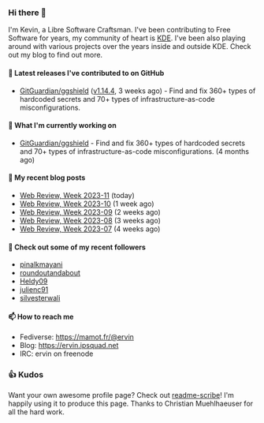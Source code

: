 ### Hi there 👋

I'm Kevin, a Libre Software Craftsman. I've been contributing to Free Software for years,
my community of heart is [KDE](https://kde.org). I've been also playing around with various
projects over the years inside and outside KDE. Check out my blog to find out more.

#### 🔭 Latest releases I've contributed to on GitHub

- [GitGuardian/ggshield](https://github.com/GitGuardian/ggshield) ([v1.14.4](https://github.com/GitGuardian/ggshield/releases/tag/v1.14.4), 3 weeks ago) - Find and fix 360&#43; types of hardcoded secrets and 70&#43; types of infrastructure-as-code misconfigurations.

#### 🌱 What I'm currently working on

- [GitGuardian/ggshield](https://github.com/GitGuardian/ggshield) - Find and fix 360&#43; types of hardcoded secrets and 70&#43; types of infrastructure-as-code misconfigurations. (4 months ago)

#### 📜 My recent blog posts

- [Web Review, Week 2023-11](https://ervin.ipsquad.net/blog/2023/03/17/web-review-week-2023-11/) (today)
- [Web Review, Week 2023-10](https://ervin.ipsquad.net/blog/2023/03/10/web-review-week-2023-10/) (1 week ago)
- [Web Review, Week 2023-09](https://ervin.ipsquad.net/blog/2023/03/03/web-review-week-2023-09/) (2 weeks ago)
- [Web Review, Week 2023-08](https://ervin.ipsquad.net/blog/2023/02/24/web-review-week-2023-08/) (3 weeks ago)
- [Web Review, Week 2023-07](https://ervin.ipsquad.net/blog/2023/02/17/web-review-week-2023-07/) (4 weeks ago)

#### 👯 Check out some of my recent followers

- [pinalkmayani](https://github.com/pinalkmayani)
- [roundoutandabout](https://github.com/roundoutandabout)
- [Heldy09](https://github.com/Heldy09)
- [julienc91](https://github.com/julienc91)
- [silvesterwali](https://github.com/silvesterwali)

#### 📫 How to reach me

- Fediverse: https://mamot.fr/@ervin
- Blog: https://ervin.ipsquad.net
- IRC: ervin on freenode

### 👍 Kudos

Want your own awesome profile page? Check out [readme-scribe](https://github.com/muesli/readme-scribe)!
I'm happily using it to produce this page. Thanks to Christian Muehlhaeuser for all the hard work.

